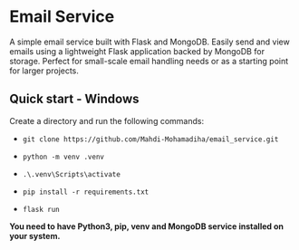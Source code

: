 # Email Service

A simple email service built with Flask and MongoDB. Easily send and view emails using a lightweight Flask application backed by MongoDB for storage. Perfect for small-scale email handling needs or as a starting point for larger projects.

## Quick start - Windows

Create a directory and run the following commands:

- `git clone https://github.com/Mahdi-Mohamadiha/email_service.git`

- `python -m venv .venv`

- `.\.venv\Scripts\activate`

- `pip install -r requirements.txt`

- `flask run`

**You need to have Python3, pip, venv and MongoDB service installed on your system.**
